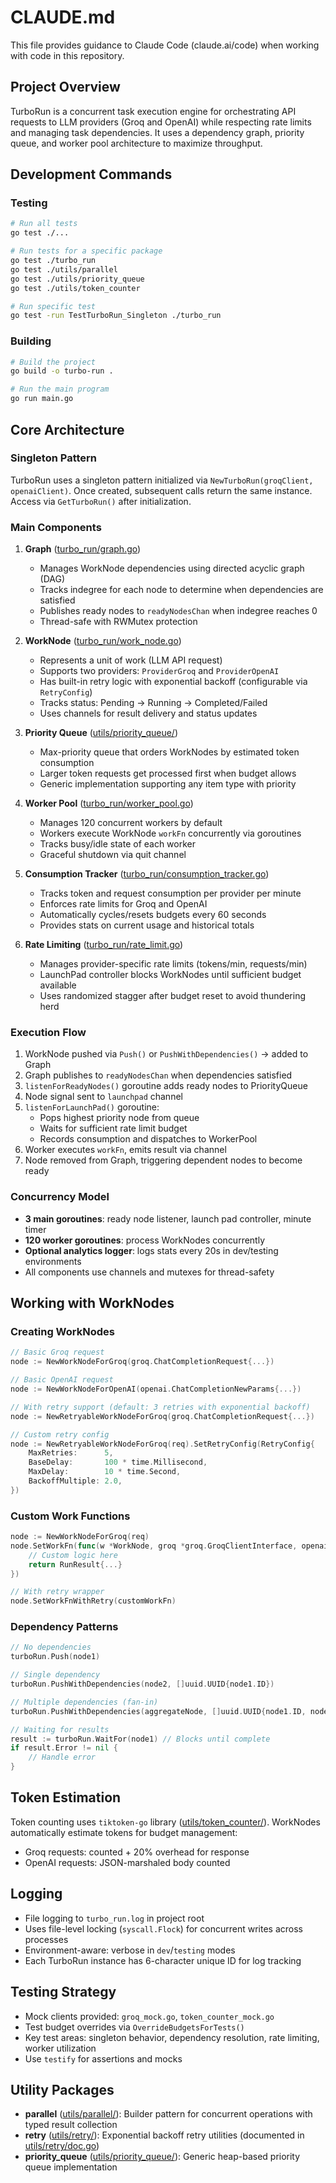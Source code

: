 # CLAUDE.md

This file provides guidance to Claude Code (claude.ai/code) when working with code in this repository.

## Project Overview

TurboRun is a concurrent task execution engine for orchestrating API requests to LLM providers (Groq and OpenAI) while respecting rate limits and managing task dependencies. It uses a dependency graph, priority queue, and worker pool architecture to maximize throughput.

## Development Commands

### Testing
```bash
# Run all tests
go test ./...

# Run tests for a specific package
go test ./turbo_run
go test ./utils/parallel
go test ./utils/priority_queue
go test ./utils/token_counter

# Run specific test
go test -run TestTurboRun_Singleton ./turbo_run
```

### Building
```bash
# Build the project
go build -o turbo-run .

# Run the main program
go run main.go
```

## Core Architecture

### Singleton Pattern
TurboRun uses a singleton pattern initialized via `NewTurboRun(groqClient, openaiClient)`. Once created, subsequent calls return the same instance. Access via `GetTurboRun()` after initialization.

### Main Components

1. **Graph** ([turbo_run/graph.go](turbo_run/graph.go))
   - Manages WorkNode dependencies using directed acyclic graph (DAG)
   - Tracks indegree for each node to determine when dependencies are satisfied
   - Publishes ready nodes to `readyNodesChan` when indegree reaches 0
   - Thread-safe with RWMutex protection

2. **WorkNode** ([turbo_run/work_node.go](turbo_run/work_node.go))
   - Represents a unit of work (LLM API request)
   - Supports two providers: `ProviderGroq` and `ProviderOpenAI`
   - Has built-in retry logic with exponential backoff (configurable via `RetryConfig`)
   - Tracks status: Pending → Running → Completed/Failed
   - Uses channels for result delivery and status updates

3. **Priority Queue** ([utils/priority_queue/](utils/priority_queue/))
   - Max-priority queue that orders WorkNodes by estimated token consumption
   - Larger token requests get processed first when budget allows
   - Generic implementation supporting any item type with priority

4. **Worker Pool** ([turbo_run/worker_pool.go](turbo_run/worker_pool.go))
   - Manages 120 concurrent workers by default
   - Workers execute WorkNode `workFn` concurrently via goroutines
   - Tracks busy/idle state of each worker
   - Graceful shutdown via quit channel

5. **Consumption Tracker** ([turbo_run/consumption_tracker.go](turbo_run/consumption_tracker.go))
   - Tracks token and request consumption per provider per minute
   - Enforces rate limits for Groq and OpenAI
   - Automatically cycles/resets budgets every 60 seconds
   - Provides stats on current usage and historical totals

6. **Rate Limiting** ([turbo_run/rate_limit.go](turbo_run/rate_limit.go))
   - Manages provider-specific rate limits (tokens/min, requests/min)
   - LaunchPad controller blocks WorkNodes until sufficient budget available
   - Uses randomized stagger after budget reset to avoid thundering herd

### Execution Flow

1. WorkNode pushed via `Push()` or `PushWithDependencies()` → added to Graph
2. Graph publishes to `readyNodesChan` when dependencies satisfied
3. `listenForReadyNodes()` goroutine adds ready nodes to PriorityQueue
4. Node signal sent to `launchpad` channel
5. `listenForLaunchPad()` goroutine:
   - Pops highest priority node from queue
   - Waits for sufficient rate limit budget
   - Records consumption and dispatches to WorkerPool
6. Worker executes `workFn`, emits result via channel
7. Node removed from Graph, triggering dependent nodes to become ready

### Concurrency Model

- **3 main goroutines**: ready node listener, launch pad controller, minute timer
- **120 worker goroutines**: process WorkNodes concurrently
- **Optional analytics logger**: logs stats every 20s in dev/testing environments
- All components use channels and mutexes for thread-safety

## Working with WorkNodes

### Creating WorkNodes
```go
// Basic Groq request
node := NewWorkNodeForGroq(groq.ChatCompletionRequest{...})

// Basic OpenAI request
node := NewWorkNodeForOpenAI(openai.ChatCompletionNewParams{...})

// With retry support (default: 3 retries with exponential backoff)
node := NewRetryableWorkNodeForGroq(groq.ChatCompletionRequest{...})

// Custom retry config
node := NewRetryableWorkNodeForGroq(req).SetRetryConfig(RetryConfig{
    MaxRetries:      5,
    BaseDelay:       100 * time.Millisecond,
    MaxDelay:        10 * time.Second,
    BackoffMultiple: 2.0,
})
```

### Custom Work Functions
```go
node := NewWorkNodeForGroq(req)
node.SetWorkFn(func(w *WorkNode, groq *groq.GroqClientInterface, openai *openai.Client) RunResult {
    // Custom logic here
    return RunResult{...}
})

// With retry wrapper
node.SetWorkFnWithRetry(customWorkFn)
```

### Dependency Patterns
```go
// No dependencies
turboRun.Push(node1)

// Single dependency
turboRun.PushWithDependencies(node2, []uuid.UUID{node1.ID})

// Multiple dependencies (fan-in)
turboRun.PushWithDependencies(aggregateNode, []uuid.UUID{node1.ID, node2.ID, node3.ID})

// Waiting for results
result := turboRun.WaitFor(node1) // Blocks until complete
if result.Error != nil {
    // Handle error
}
```

## Token Estimation

Token counting uses `tiktoken-go` library ([utils/token_counter/](utils/token_counter/)). WorkNodes automatically estimate tokens for budget management:
- Groq requests: counted + 20% overhead for response
- OpenAI requests: JSON-marshaled body counted

## Logging

- File logging to `turbo_run.log` in project root
- Uses file-level locking (`syscall.Flock`) for concurrent writes across processes
- Environment-aware: verbose in `dev`/`testing` modes
- Each TurboRun instance has 6-character unique ID for log tracking

## Testing Strategy

- Mock clients provided: `groq_mock.go`, `token_counter_mock.go`
- Test budget overrides via `OverrideBudgetsForTests()`
- Key test areas: singleton behavior, dependency resolution, rate limiting, worker utilization
- Use `testify` for assertions and mocks

## Utility Packages

- **parallel** ([utils/parallel/](utils/parallel/)): Builder pattern for concurrent operations with typed result collection
- **retry** ([utils/retry/](utils/retry/)): Exponential backoff retry utilities (documented in [utils/retry/doc.go](utils/retry/doc.go))
- **priority_queue** ([utils/priority_queue/](utils/priority_queue/)): Generic heap-based priority queue implementation
